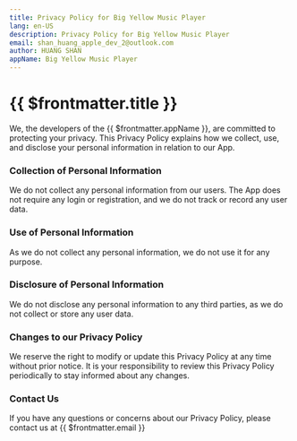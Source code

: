 ```yaml
---
title: Privacy Policy for Big Yellow Music Player
lang: en-US
description: Privacy Policy for Big Yellow Music Player
email: shan_huang_apple_dev_2@outlook.com
author: HUANG SHAN
appName: Big Yellow Music Player
---
```


# {{ $frontmatter.title }}

We, the developers of the {{ $frontmatter.appName }}, are committed to protecting your privacy. This Privacy Policy explains how we collect, use, and disclose your personal information in relation to our App.

### Collection of Personal Information

We do not collect any personal information from our users. The App does not require any login or registration, and we do not track or record any user data.

### Use of Personal Information

As we do not collect any personal information, we do not use it for any purpose.

### Disclosure of Personal Information

We do not disclose any personal information to any third parties, as we do not collect or store any user data.

### Changes to our Privacy Policy

We reserve the right to modify or update this Privacy Policy at any time without prior notice. It is your responsibility to review this Privacy Policy periodically to stay informed about any changes.

### Contact Us

If you have any questions or concerns about our Privacy Policy, please contact us at {{ $frontmatter.email }}
